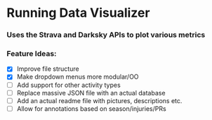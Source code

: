 # Running Data Visualizer

### Uses the Strava and Darksky APIs to plot various metrics

### Feature Ideas:

-   [x] Improve file structure
-   [x] Make dropdown menus more modular/OO
-   [ ] Add support for other activity types
-   [ ] Replace massive JSON file with an actual database
-   [ ] Add an actual readme file with pictures, descriptions etc.
-   [ ] Allow for annotations based on season/injuries/PRs
